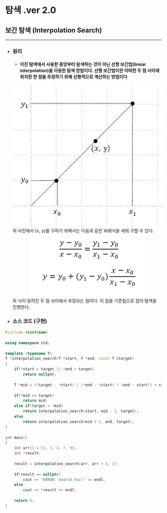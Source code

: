 탐색 .ver 2.0
=====
## 보간 탐색 (Interpolation Search)
----------------
- ### 원리
    - #### 이진 탐색에서 사용한 중앙부터 탐색하는 것이 아닌 선형 보간법(linear interpolation)을 이용한 탐색 방법이다. 선형 보간법이란 어떠한 두 점 사이에 위치한 한 점을 추정하기 위해 선형적으로 계산하는 방법이다
    <center><img src = "./img/InterpolationLinear.JPG"></center>
    위 사진에서 (x, y)를 구하기 위해서는 다음과 같은 비례식을 세워 구할 수 있다.
    <center><img src = "./img/InterpolationLinear2.JPG"></center>
    위 식이 알려진 두 점 사이에서 추정되는 점이다. 이 점을 기준점으로 잡아 탐색을 진행한다.

- ### 소스 코드 (구현)
```C++
#include <iostream>

using namespace std;

template <typename T>
T *interpolation_search(T *start, T *end, const T &target)
{
    if(*start > target || *end < target)
        return nullptr;

    T *mid = ((target - *start) / (*end - *start) * (end - start)) + start;

    if(*mid == target)
        return mid;
    else if(target < *mid)
        return interpolation_search(start, mid - 1, target);
    else
        return interpolation_search(mid + 1, end, target);
}

int main()
{
    int arr[] = {1, 3, 4, 7, 9};
    int *result;

    result = interpolation_search(arr, arr + 4, 2);

    if(result == nullptr)
        cout << "ERROR: Search Fail" << endl;
    else
        cout << *result << endl;

    return 0;
}
```